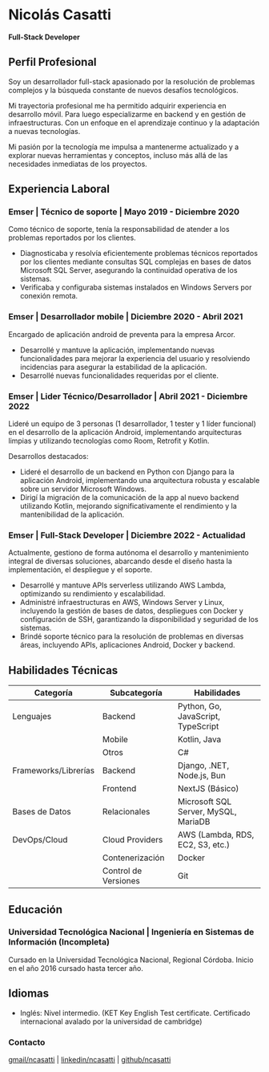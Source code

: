 # Nicolás Casatti

**Full-Stack Developer**

## Perfil Profesional

Soy un desarrollador full-stack apasionado por la resolución de problemas complejos y la búsqueda constante de nuevos desafíos tecnológicos.

Mi trayectoria profesional me ha permitido adquirir experiencia en desarrollo móvil. Para luego especializarme en backend y en gestión de infraestructuras. Con un enfoque en el aprendizaje continuo y la adaptación a nuevas tecnologías.

Mi pasión por la tecnología me impulsa a mantenerme actualizado y a explorar nuevas herramientas y conceptos, incluso más allá de las necesidades inmediatas de los proyectos.

## Experiencia Laboral

### Emser | Técnico de soporte | Mayo 2019 - Diciembre 2020

Como técnico de soporte, tenía la responsabilidad de atender a los problemas reportados por los clientes.

* Diagnosticaba y resolvía eficientemente problemas técnicos reportados por los clientes mediante consultas SQL complejas en bases de datos Microsoft SQL Server, asegurando la continuidad operativa de los sistemas.
* Verificaba y configuraba sistemas instalados en Windows Servers por conexión remota.

### Emser | Desarrollador mobile | Diciembre 2020 - Abril 2021

Encargado de aplicación android de preventa para la empresa Arcor.

* Desarrollé y mantuve la aplicación, implementando nuevas funcionalidades para mejorar la experiencia del usuario y resolviendo incidencias para asegurar la estabilidad de la aplicación.
* Desarrollé nuevas funcionalidades requeridas por el cliente.

### Emser | Lider Técnico/Desarrollador | Abril 2021 - Diciembre 2022

Lideré un equipo de 3 personas (1 desarrollador, 1 tester y 1 líder funcional) en el desarrollo de la aplicación Android, implementando arquitecturas limpias y utilizando tecnologías como Room, Retrofit y Kotlin.

Desarrollos destacados:

* Lideré el desarrollo de un backend en Python con Django para la aplicación Android, implementando una arquitectura robusta y escalable sobre un servidor Microsoft Windows.
* Dirigí la migración de la comunicación de la app al nuevo backend utilizando Kotlin, mejorando significativamente el rendimiento y la mantenibilidad de la aplicación.

### Emser | Full-Stack Developer | Diciembre 2022 - Actualidad

Actualmente, gestiono de forma autónoma el desarrollo y mantenimiento integral de diversas soluciones, abarcando desde el diseño hasta la implementación, el despliegue y el soporte.

* Desarrollé y mantuve APIs serverless utilizando AWS Lambda, optimizando su rendimiento y escalabilidad.
* Administré infraestructuras en AWS, Windows Server y Linux, incluyendo la gestión de bases de datos, despliegues con Docker y configuración de SSH, garantizando la disponibilidad y seguridad de los sistemas.
* Brindé soporte técnico para la resolución de problemas en diversas áreas, incluyendo APIs, aplicaciones Android, Docker y backend.

## Habilidades Técnicas

| Categoría            | Subcategoría         | Habilidades                          |
| -------------------- | -------------------- | ------------------------------------ |
| Lenguajes            | Backend              | Python, Go, JavaScript, TypeScript   |
|                      | Mobile               | Kotlin, Java                         |
|                      | Otros                | C#                                   |
| Frameworks/Librerías | Backend              | Django, .NET, Node.js, Bun           |
|                      | Frontend             | NextJS (Básico)                      |
| Bases de Datos       | Relacionales         | Microsoft SQL Server, MySQL, MariaDB |
| DevOps/Cloud         | Cloud Providers      | AWS (Lambda, RDS, EC2, S3, etc.)     |
|                      | Contenerización      | Docker                               |
|                      | Control de Versiones | Git                                  |

## Educación

### Universidad Tecnológica Nacional | Ingeniería en Sistemas de Información (Incompleta)
Cursado en la Universidad Tecnológica Nacional, Regional
Córdoba.
Inicio en el año 2016 cursado hasta tercer año.


## Idiomas

*   Inglés: Nivel intermedio. (KET Key English Test certificate. Certificado internacional avalado por la universidad de cambridge)

### Contacto
[gmail/ncasatti](mailto:ncasatti@gmail.com) | [linkedin/ncasatti](https://www.linkedin.com/in/ncasatti/) | [github/ncasatti](https://github.com/ncasatti)